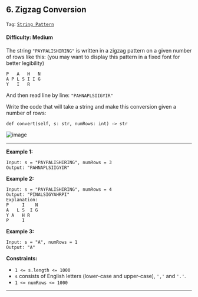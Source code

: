 ## 6. Zigzag Conversion

```Tag```: [```String Pattern```](https://github.com/quananhle/Python/tree/main/Software%20Engineering%20Practicing/Concepts/Array%20and%20String/String%20Pattern)

#### Difficulty: Medium

The string ```"PAYPALISHIRING"``` is written in a zigzag pattern on a given number of rows like this: (you may want to display this pattern in a fixed font for better legibility)

```
P   A   H   N
A P L S I I G
Y   I   R
```

And then read line by line: ```"PAHNAPLSIIGYIR"```

Write the code that will take a string and make this conversion given a number of rows:

```def convert(self, s: str, numRows: int) -> str```

![image](https://user-images.githubusercontent.com/35042430/216506941-0e7bddbf-c2ac-4fa1-8e27-53fce224415f.png)

---

__Example 1:__
```
Input: s = "PAYPALISHIRING", numRows = 3
Output: "PAHNAPLSIIGYIR"
```

__Example 2:__
```
Input: s = "PAYPALISHIRING", numRows = 4
Output: "PINALSIGYAHRPI"
Explanation:
P     I    N
A   L S  I G
Y A   H R
P     I
```

__Example 3:__
```
Input: s = "A", numRows = 1
Output: "A"
```

__Constraints:__

- ```1 <= s.length <= 1000```
- ```s``` consists of English letters (lower-case and upper-case), ```','``` and ```'.'```.
- ```1 <= numRows <= 1000```

---
